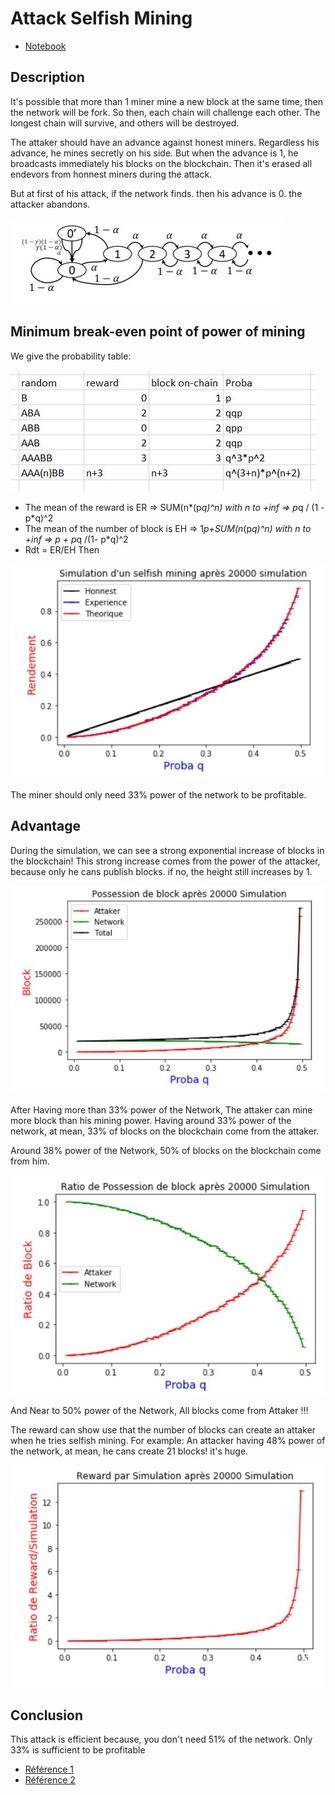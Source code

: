 # Attack Selfish Mining
* [Notebook](https://github.com/redek-zelton/Cryptofinance/blob/main/Attack%20Selfish%20Mining/Attack_Selfish_Mining.ipynb)

## Description
It's possible that more than 1 miner mine a new block at the same time, then the network will be fork. So then, each chain will challenge each other. The longest chain will survive, and others will be destroyed.

The attaker should have an advance against honest miners. Regardless his advance, he mines secretly on his side. But when the advance is 1, he broadcasts immediately his blocks on the blockchain. Then it's erased all endevors from honnest miners during the attack.

But at first of his attack, if the network finds. then his advance is 0. the attacker abandons.

![intro](https://github.com/redek-zelton/Cryptofinance/blob/main/Attack%20Selfish%20Mining/Intro.JPG)

## Minimum break-even point of power of mining
We give the probability table:

![Intro2](https://github.com/redek-zelton/Cryptofinance/blob/main/Attack%20Selfish%20Mining/Intro2.JPG)

* The mean of the reward is ER => SUM(n*(p*q)^n) with n to +inf      =>      p*q / (1 - p*q)^2
* The mean of the number of block is EH => 1*p+SUM(n*(p*q)^n) with n to +inf    => p + p*q /(1- p*q)^2
* Rdt = ER/EH Then

![Sim](https://github.com/redek-zelton/Cryptofinance/blob/main/Attack%20Selfish%20Mining/Sim.JPG)

The miner should only need 33% power of the network to be profitable.


## Advantage
During the simulation, we can see a strong exponential increase of blocks in the blockchain! This strong increase comes from the power of the attacker, because only he cans publish blocks. if no, the height still increases by 1.

![adv_b](https://github.com/redek-zelton/Cryptofinance/blob/main/Attack%20Selfish%20Mining/adv_b.JPG)

After Having more than 33% power of the Network, The attaker can mine more block than his mining power. Having around 33% power of the network, at mean, 33% of blocks on the blockchain come from the attaker.

Around 38% power of the Network, 50% of blocks on the blockchain come from him.

![adv_r](https://github.com/redek-zelton/Cryptofinance/blob/main/Attack%20Selfish%20Mining/adv_r.JPG)

And Near to 50% power of the Network, All blocks come from Attaker !!!

The reward can show use that the number of blocks can create an attaker when he tries selfish mining. For example: An attacker having 48% power of the network, at mean, he cans create 21 blocks! it's huge.

![adv_w](https://github.com/redek-zelton/Cryptofinance/blob/main/Attack%20Selfish%20Mining/adv_w.JPG)


## Conclusion
This attack is efficient because, you don't need 51% of the network. Only 33% is sufficient to be profitable







* [Référence 1](https://hal.archives-ouvertes.fr/hal-01794067/document)
* [Référence 2](https://arxiv.org/pdf/1311.0243.pdf%7C)

